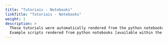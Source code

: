 ```yaml
---
title: "Tutoriais - Notebooks"
linkTitle: "Tutoriais - Notebooks"
weight: 1
description: >
  These tutorials were automatically rendered from the python notebooks in [COAsT:examples_scripts/notebook_tutorials:runnable_notebooks](https://github.com/British-Oceanographic-Data-Centre/COAsT/tree/master/example_scripts/notebook_tutorials/runnable_notebooks). These can be downloaded and run locally with some example data and example configuration files, that you can download following the procedures describer on the [Getting Started section](https://british-oceanographic-data-centre.github.io/COAsT/docs/examples/notebooks/).
  Example scripts rendered from python notebooks [available within the COAsT package](https://github.com/British-Oceanographic-Data-Centre/COAsT/tree/master/example_scripts/notebook_tutorials).
---
```

